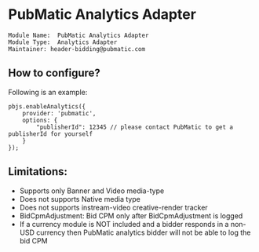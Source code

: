 # PubMatic Analytics Adapter

```
Module Name:  PubMatic Analytics Adapter
Module Type:  Analytics Adapter
Maintainer: header-bidding@pubmatic.com
```

## How to configure?
Following is an example:
```
pbjs.enableAnalytics({
    provider: 'pubmatic',
    options: {
        "publisherId": 12345 // please contact PubMatic to get a publisherId for yourself
    }
});
```

## Limitations:
- Supports only Banner and Video media-type
- Does not supports Native media type
- Does not supports instream-video creative-render tracker
- BidCpmAdjustment: Bid CPM only after BidCpmAdjustment is logged
- If a currency module is NOT included and a bidder responds in a non-USD currency then PubMatic analytics bidder will not be able to log the bid CPM
